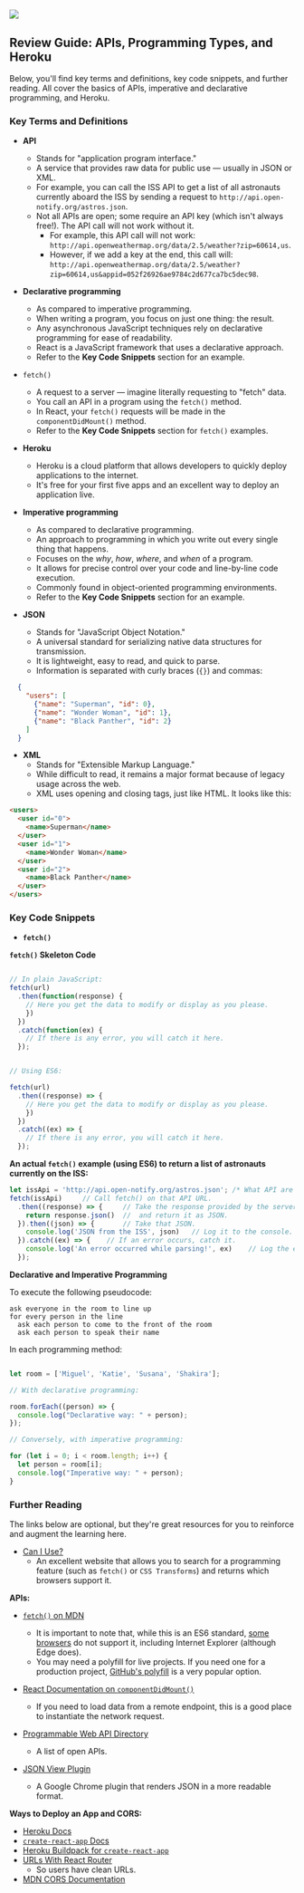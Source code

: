 # ![](https://ga-dash.s3.amazonaws.com/production/assets/logo-9f88ae6c9c3871690e33280fcf557f33.png)

## Review Guide: APIs, Programming Types, and Heroku
Below, you'll find key terms and definitions, key code snippets, and further reading. All cover the basics of APIs, imperative and declarative programming, and Heroku.

### Key Terms and Definitions


* **API**
  * Stands for "application program interface."
  * A service that provides raw data for public use — usually in JSON or XML.
  * For example, you can call the ISS API to get a list of all astronauts currently aboard the ISS by sending a request to `http://api.open-notify.org/astros.json`.
  - Not all APIs are open; some require an API key (which isn't always free!). The API call will not work without it.
    - For example, this API call will not work: `http://api.openweathermap.org/data/2.5/weather?zip=60614,us`.
    - However, if we add a key at the end, this call will: `http://api.openweathermap.org/data/2.5/weather?zip=60614,us&appid=052f26926ae9784c2d677ca7bc5dec98`.

* **Declarative programming**
  - As compared to imperative programming.
  - When writing a program, you focus on just one thing: the result.
  - Any asynchronous JavaScript techniques rely on declarative programming for ease of readability.
  - React is a JavaScript framework that uses a declarative approach.
  - Refer to the **Key Code Snippets** section for an example.

* `fetch()`
  - A request to a server — imagine literally requesting to "fetch" data.
  - You call an API in a program using the `fetch()` method.
  - In React, your `fetch()` requests will be made in the `componentDidMount()` method.
  - Refer to the **Key Code Snippets** section for `fetch()` examples.

* **Heroku**
  - Heroku is a cloud platform that allows developers to quickly deploy applications to the internet.
  - It's free for your first five apps and an excellent way to deploy an application live.

* **Imperative programming**
  - As compared to declarative programming.
  - An approach to programming in which you write out every single thing that happens.
  - Focuses on the _why_, _how_, _where_, and _when_ of a program.
  - It allows for precise control over your code and line-by-line code execution.
  - Commonly found in object-oriented programming environments.
  - Refer to the **Key Code Snippets** section for an example.

* **JSON**
  * Stands for "JavaScript Object Notation."
  * A universal standard for serializing native data structures for transmission.
  * It is lightweight, easy to read, and quick to parse.
  * Information is separated with curly braces (`{}`) and commas:

```json
  {
    "users": [
      {"name": "Superman", "id": 0},
      {"name": "Wonder Woman", "id": 1},
      {"name": "Black Panther", "id": 2}
    ]
  }
```

* **XML**
  * Stands for "Extensible Markup Language."
  - While difficult to read, it remains a major format because of legacy usage across the web.
  - XML uses opening and closing tags, just like HTML. It looks like this:

```html
<users>
  <user id="0">
    <name>Superman</name>
  </user>
  <user id="1">
    <name>Wonder Woman</name>
  </user>
  <user id="2">
    <name>Black Panther</name>
  </user>
</users>
```


### Key Code Snippets

* **`fetch()`**

**`fetch()` Skeleton Code**

```js

// In plain JavaScript:
fetch(url)
  .then(function(response) {
    // Here you get the data to modify or display as you please.
    })
  })
  .catch(function(ex) {
    // If there is any error, you will catch it here.
  });


// Using ES6:

fetch(url)
  .then((response) => {
    // Here you get the data to modify or display as you please.
    })
  })
  .catch((ex) => {
    // If there is any error, you will catch it here.
  });
```

**An actual `fetch()` example (using ES6) to return a list of astronauts currently on the ISS:**

```js
let issApi = 'http://api.open-notify.org/astros.json'; /* What API are we calling? We get this URL from the ISS server.*/
fetch(issApi)     // Call fetch() on that API URL.
  .then((response) => {     // Take the response provided by the server
    return response.json()  //  and return it as JSON.
  }).then((json) => {       // Take that JSON.
    console.log('JSON from the ISS', json)   // Log it to the console.
  }).catch((ex) => {    // If an error occurs, catch it.
    console.log('An error occurred while parsing!', ex)    // Log the error to the console.
  });
```

**Declarative and Imperative Programming**

To execute the following pseudocode:

```
ask everyone in the room to line up
for every person in the line
  ask each person to come to the front of the room
  ask each person to speak their name
```

In each programming method:

```js

let room = ['Miguel', 'Katie', 'Susana', 'Shakira'];

// With declarative programming:

room.forEach((person) => {
  console.log("Declarative way: " + person);
});

// Conversely, with imperative programming:

for (let i = 0; i < room.length; i++) {
  let person = room[i];
  console.log("Imperative way: " + person);
}
```


### Further Reading

The links below are optional, but they're great resources for you to reinforce and augment the learning here.

- [Can I Use?](https://caniuse.com/)
  - An excellent website that allows you to search for a programming feature (such as `fetch()` or `CSS Transforms`) and returns which browsers support it.

**APIs:**

- [`fetch()` on MDN](https://developer.mozilla.org/en-US/docs/Web/API/WindowOrWorkerGlobalScope/fetch)
  - It is important to note that, while this is an ES6 standard, [some browsers](http://caniuse.com/#search=fetch) do not support it, including Internet Explorer (although Edge does).
  - You may need a polyfill for live projects. If you need one for a production project, [GitHub's polyfill](https://github.com/github/fetch) is a very popular option.

- [React Documentation on `componentDidMount()`](https://facebook.github.io/react/docs/react-component.html#componentdidmount)
  - If you need to load data from a remote endpoint, this is a good place to instantiate the network request.

- [Programmable Web API Directory](http://www.programmableweb.com/apis/directory)
  - A list of open APIs.

- [JSON View Plugin](https://chrome.google.com/webstore/detail/jsonview/chklaanhfefbnpoihckbnefhakgolnmc?hl=en)
  - A Google Chrome plugin that renders JSON in a more readable format.


**Ways to Deploy an App and CORS:**
  - [Heroku Docs](https://blog.heroku.com/deploying-react-with-zero-configuration#new-zero-configuration-experience)
  - [`create-react-app` Docs](https://github.com/facebookincubator/create-react-app)
  - [Heroku Buildpack for `create-react-app`](https://github.com/mars/create-react-app-buildpack#quick-start)
  - [URLs With React Router](https://github.com/mars/create-react-app-buildpack#routing-clean-urls)
    - So users have clean URLs.
  - [MDN CORS Documentation](https://developer.mozilla.org/en-US/docs/Web/HTTP/Access_control_CORS)
